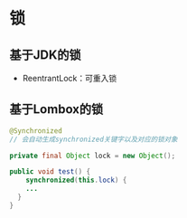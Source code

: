 # 锁

## 基于JDK的锁

- ReentrantLock：可重入锁

## 基于Lombox的锁

```java
@Synchronized
// 会自动生成synchronized关键字以及对应的锁对象

private final Object lock = new Object();

public void test() {
	synchronized(this.lock) {
    ...
  }
}
```

